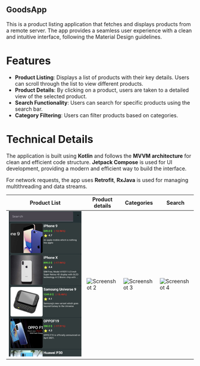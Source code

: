 ## GoodsApp

This is a product listing application that fetches and displays products from a remote server. The app provides a seamless user experience with a clean and intuitive interface, following the Material Design guidelines.

# Features

- **Product Listing**: Displays a list of products with their key details. Users can scroll through the list to view different products.
- **Product Details**: By clicking on a product, users are taken to a detailed view of the selected product.
- **Search Functionality**: Users can search for specific products using the search bar.
- **Category Filtering**: Users can filter products based on categories.

# Technical Details

The application is built using **Kotlin** and follows the **MVVM architecture** for clean and efficient code structure. **Jetpack Compose** is used for UI development, providing a modern and efficient way to build the interface.

For network requests, the app uses **Retrofit**, **RxJava** is used for managing multithreading and data streams.

| Product List | Product details | Categories | Search |
|--------------------------------------------------------------|--------------------------------------------------------------|--------------------------------------------------------------|--------------------------------------------------------------|
| ![Screenshot 1](/screenshots/Screenshot_20240312-133233.png) | ![Screenshot 2](/screenshots/Screenshot_20240312-133323.png) | ![Screenshot 3](/screenshots/Screenshot_20240312-134403.png) | ![Screenshot 4](/screenshots/Screenshot_20240312-134443.png) |
